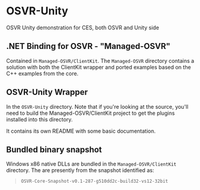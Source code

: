 # OSVR-Unity

OSVR Unity demonstration for CES, both OSVR and Unity side

## .NET Binding for OSVR - "Managed-OSVR"
Contained in `Managed-OSVR/ClientKit`. The `Managed-OSVR` directory contains a solution with both the ClientKit wrapper and ported examples based on the C++ examples from the core.

## OSVR-Unity Wrapper
In the `OSVR-Unity` directory. Note that if you're looking at the source, you'll need to build the Managed-OSVR/ClientKit project to get the plugins installed into this directory.

It contains its own README with some basic documentation.

## Bundled binary snapshot
Windows x86 native DLLs are bundled in the `Managed-OSVR/ClientKit` directory. The are presently from the snapshot identified as:

> `OSVR-Core-Snapshot-v0.1-287-g510dd2c-build32-vs12-32bit`
